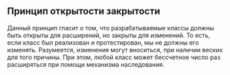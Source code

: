 ## Принцип открытости закрытости
Данный принцип гласит о том, что разрабатываемые классы должны быть открыты для расширений, но закрыты для изменений. То есть, если класс был реализован и протестирован, мы не должны его изменять. Разумеется, изменения могут вноситься, при наличии веских для того причины. При этом, любой класс может бессчетное число раз расширяться при помощи механизма наследования.

